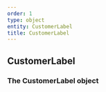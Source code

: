 ```yaml
---
order: 1
type: object
entity: CustomerLabel 
title: CustomerLabel 
---
```


## CustomerLabel 
### The CustomerLabel object

